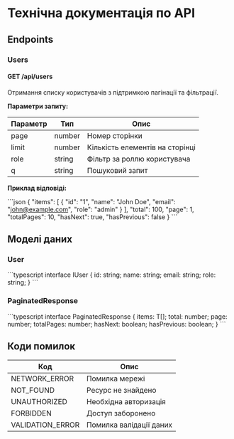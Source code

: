 # Технічна документація по API

## Endpoints

### Users

#### GET /api/users

Отримання списку користувачів з підтримкою пагінації та фільтрації.

**Параметри запиту:**

| Параметр | Тип    | Опис                            |
| -------- | ------ | ------------------------------- |
| page     | number | Номер сторінки                  |
| limit    | number | Кількість елементів на сторінці |
| role     | string | Фільтр за роллю користувача     |
| q        | string | Пошуковий запит                 |

**Приклад відповіді:**

\`\`\`json
{
"items": [
{
"id": "1",
"name": "John Doe",
"email": "john@example.com",
"role": "admin"
}
],
"total": 100,
"page": 1,
"totalPages": 10,
"hasNext": true,
"hasPrevious": false
}
\`\`\`

## Моделі даних

### User

\`\`\`typescript
interface IUser {
id: string;
name: string;
email: string;
role: string;
}
\`\`\`

### PaginatedResponse

\`\`\`typescript
interface PaginatedResponse<T> {
items: T[];
total: number;
page: number;
totalPages: number;
hasNext: boolean;
hasPrevious: boolean;
}
\`\`\`

## Коди помилок

| Код              | Опис                    |
| ---------------- | ----------------------- |
| NETWORK_ERROR    | Помилка мережі          |
| NOT_FOUND        | Ресурс не знайдено      |
| UNAUTHORIZED     | Необхідна авторизація   |
| FORBIDDEN        | Доступ заборонено       |
| VALIDATION_ERROR | Помилка валідації даних |
